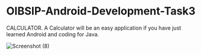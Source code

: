 # OIBSIP-Android-Development-Task3


CALCULATOR. A Calculator will be an easy application if you have just learned Android and coding for Java.


![Screenshot (8)](https://user-images.githubusercontent.com/85254301/202889217-29fe3734-5223-46f4-a4a7-0be7071d928f.png)

